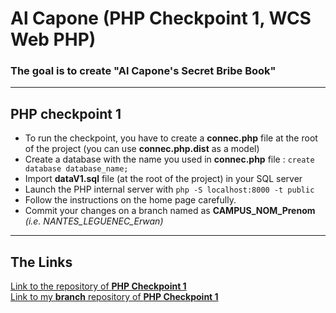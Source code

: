 <h1>Al Capone (PHP Checkpoint 1, WCS Web PHP)</h1>

### The goal is to create "Al Capone's Secret Bribe Book"


---

## PHP checkpoint 1

* To run the checkpoint, you have to create a <b>connec.php</b> file at the root of the project (you can use <b>connec.php.dist</b> as a model)
* Create a database with the name you used in <b>connec.php</b> file : `create database database_name;`
* Import <b>dataV1.sql</b> file (at the root of the project) in your SQL server
* Launch the PHP internal server with `php -S localhost:8000 -t public`
* Follow the instructions on the home page carefully.
* Commit your changes on a branch named as **CAMPUS_NOM_Prenom** *(i.e. NANTES_LEGUENEC_Erwan)*

---

## The Links

<a href="https://github.com/WildCodeSchool/php_checkpoint1_orleans_march21">
Link to the repository of <b>PHP Checkpoint 1</b></a>
</br>
<a href="https://github.com/WildCodeSchool/php_checkpoint1_orleans_march21/tree/ORLEANS_GRIALAT_Zurabi">
Link to my <b>branch</b> repository of <b>PHP Checkpoint 1</b></a>
